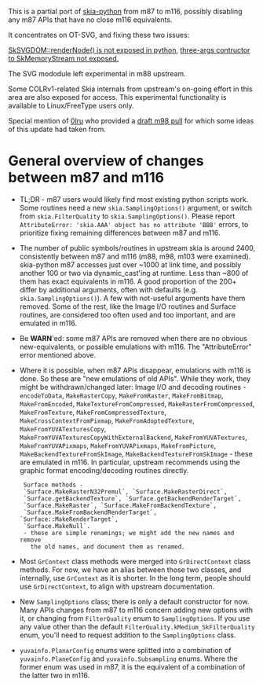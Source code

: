 This is a partial port of [skia-python](https://github.com/kyamagu/skia-python/)
from m87 to m116, possibly disabling any m87 APIs that have no close m116 equivalents.

It concentrates on OT-SVG, and fixing these two issues:

[SkSVGDOM::renderNode() is not exposed in python](https://github.com/kyamagu/skia-python/issues/192),
[three-args contructor to SkMemoryStream not exposed.](https://github.com/kyamagu/skia-python/issues/194)

The SVG mododule left experimental in m88 upstream.

Some COLRv1-related Skia internals from upstream's on-going effort in this area
are also exposed for access. This experimental functionality is available to
Linux/FreeType users only.

Special mention of [0lru](https://github.com/0lru) who provided a
[draft m98 pull](https://github.com/kyamagu/skia-python/pull/181) for which some ideas
of this update had taken from.

# General overview of changes between m87 and m116

* TL;DR - m87 users would likely find most existing python scripts work. Some
  routines need a new `skia.SamplingOptions()` argument, or
  switch from `skia.FilterQuality` to `skia.SamplingOptions()`.
  Please report `AttributeError: 'skia.AAA' object has no attribute 'BBB'` errors,
  to prioritize fixing remaining differences between m87 and m116.

* The number of public symbols/routines in upstream skia is around 2400,
  consistently between m87 and m116 (m88, m98, m103 were examined).
  skia-python m87 accesses just over ~1000 at link time, and possibly
  another 100 or two via dynamic_cast'ing at runtime. Less than ~800
  of them has exact equivalents in m116. A good proportion of
  the 200+ differ by additional arguments, often with defaults
  (e.g. `skia.SamplingOptions()`). A few with not-useful arguments have them removed.
  Some of the rest, like the Image I/O routines and Surface routines,
  are considered too often used and too important, and are emulated in m116.

* Be **WARN**'ed: some m87 APIs are removed when there are no obvious
  new-equivalents, or possible emulations with m116.
  The "AttributeError" error mentioned above.

* Where it is possible, when m87 APIs disappear, emulations with m116
  is done. So these are "new emulations of old APIs". While they work,
  they might be withdrawn/changed later:
       Image I/O and decoding routines -
       `encodeToData`, `MakeRasterCopy`,
       `MakeFromRaster`, `MakeFromBitmap`, `MakeFromEncoded`,
       `MakeTextureFromCompressed`, `MakeRasterFromCompressed`,
       `MakeFromTexture`, `MakeFromCompressedTexture`,
       `MakeCrossContextFromPixmap`, `MakeFromAdoptedTexture`,
       `MakeFromYUVATexturesCopy`, `MakeFromYUVATexturesCopyWithExternalBackend`,
       `MakeFromYUVATextures`, `MakeFromYUVAPixmaps`, `MakeFromYUVAPixmaps`,
       `MakeFromPicture`, `MakeBackendTextureFromSkImage`,
       `MakeBackendTextureFromSkImage`
       - these are emulated in m116. In particular, upstream recommends
         using the graphic format encoding/decoding routines directly.

       Surface methods -
       `Surface.MakeRasterN32Premul`, `Surface.MakeRasterDirect`,
       `Surface.getBackendTexture`, `Surface.getBackendRenderTarget`,
       `Surface.MakeRaster`, `Surface.MakeFromBackendTexture`,
       `Surface.MakeFromBackendRenderTarget`, `Surface::MakeRenderTarget`,
       `Surface.MakeNull`.
       - these are simple renamings; we might add the new names and remove
         the old names, and document them as renamed.

* Most `GrContext` class methods were merged into `GrDirectContext` class
  methods. For now, we have an alias between those two classes, and
  internally, use `GrContext` as it is shorter. In the long term,
  people should use `GrDirectContext`, to align with upstream documentation.

* New `SamplingOptions` class; there is only a default constructor for now.
  Many APIs changes from m87 to m116 concern adding new options with it, or
  changing from `FilterQuality` enum to `SamplingOptions`. If you use any
  value other than the default `FilterQuality.kMedium_SkFilterQuality`
  enum, you'll need to request addition to the `SamplingOptions` class.

* `yuvainfo.PlanarConfig` enums were splitted into a combination of
  `yuvainfo.PlaneConfig` and `yuvainfo.Subsampling` enums. Where the former
  enum was used in m87, it is the equivalent of a combination of the latter
  two in m116.
